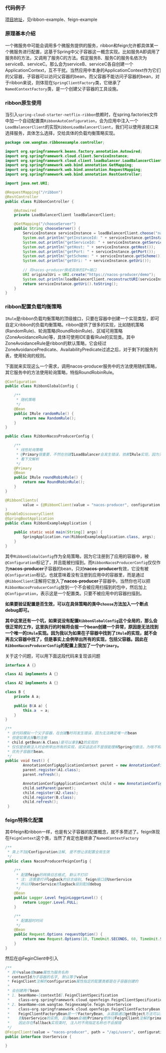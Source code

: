 ### 代码例子

[项目地址](https://github.com/wangtaoj/SpringCloudAlibaba)，见ribbon-example、feign-example

### 原理基本介绍

一个微服务中可能会调用多个微服务提供的服务，ribbon和feign允许都具体某一个微服务进行配置，这基于Spring中父子容器这一概念实现。比如服务A即调用了服务B的方法，又调用了服务C的方法。假定服务B、服务C的服务名依次为serviceB、serviceC。那么会为serviceB、serviceC各自创建一个ApplicationContext，互不干扰。当然应用中本身的ApplicationContext作为它们的父容器，子容器可以访问父容器的bean，而父容器不能访问子容器的bean，对于ribbon来说，则体现在`SpringClientFactory`类，它继承了`NamedContextFactory`类，是一个创建父子容器的工具设施。

### ribbon原生使用

当引入`spring-cloud-starter-netflix-ribbon`依赖时，在spring.factories文件中加一个自动配置类`RibbonAutoConfiguration`，会为应用中注入一个`LoadBalancerClient`的实现`RibbonLoadBalancerClient`，我们可以使用该接口来选择服务，具体怎么选择，交给具体的负载均衡策略实现。

```java
package com.wangtao.ribbonexample.controller;

import org.springframework.beans.factory.annotation.Autowired;
import org.springframework.cloud.client.ServiceInstance;
import org.springframework.cloud.client.loadbalancer.LoadBalancerClient;
import org.springframework.web.bind.annotation.GetMapping;
import org.springframework.web.bind.annotation.RequestMapping;
import org.springframework.web.bind.annotation.RestController;

import java.net.URI;

@RequestMapping("/ribbon")
@RestController
public class RibbonController {

    @Autowired
    private LoadBalancerClient loadBalancerClient;

    @GetMapping("/chooseServer")
    public String chooseServer() {
        ServiceInstance serviceInstance = loadBalancerClient.choose("nacos-producer");
        System.out.println("getInstanceId: " + serviceInstance.getInstanceId());
        System.out.println("getServiceId: " + serviceInstance.getServiceId());
        System.out.println("getHost: " + serviceInstance.getHost());
        System.out.println("getPort: " + serviceInstance.getPort());
        System.out.println("getScheme: " + serviceInstance.getScheme());
        System.out.println("getUri: " + serviceInstance.getUri());
		
        // 将nacos-producer换成具体的IP+端口
        URI originalUri = URI.create("https://nacos-producer/demo");
        System.out.println(loadBalancerClient.reconstructURI(serviceInstance, originalUri));
        return serviceInstance.getUri().toString();
    }
}

```



### ribbon配置负载均衡策略

`IRule`是ribbon负载均衡策略的顶级接口，只要在容器中创建一个实现类型，即可自定义ribbon的负载均衡策略。ribbon提供了很多的实现，比如随机策略(RandomRule)、轮询策略(RoundRobinRule)、区域可用策略(ZoneAvoidanceRule)等，具体可使用IDE查看IRule的实现类。其中ZoneAvoidanceRule是ribbon的默认策略，它会经过ZoneAvoidancePredicate、AvailabilityPredicate过滤之后，对于剩下的服务列表，使用轮询的规则。

下面就来实现这么一个需求，调用nacos-producer服务中的方法使用随机策略，其它服务中的方法使用轮询策略，特指RoundRobinRule。

```java
@Configuration
public class RibbonGlobalConfig {

    /**
     * 随机策略
     */
    @Bean
    public IRule randomRule() {
        return new RandomRule();
    }
}

```

```java
public class RibbonNacosProducerConfig {

    /**
     * 线性轮询策略
     * @Primary很重要，不然在创建ILoadBalancer会发生错误，依赖IRule实现，因为无法找到唯一的实现
     * 看下文解析
     */
    @Primary
    @Bean
    public IRule roundRobinRule() {
        return new RoundRobinRule();
    }
}

```

```java
@RibbonClients(
        value = {@RibbonClient(value = "nacos-producer", configuration = RibbonNacosProducerConfig.class)}
)
@EnableDiscoveryClient
@SpringBootApplication
public class RibbonExampleApplication {

    public static void main(String[] args) {
        SpringApplication.run(RibbonExampleApplication.class, args);
    }
}
```

其中`RibbonGlobalConfig`作为全局策略，因为它注册到了应用的容器中，被`@Configuration`标记了，并且能被扫描到。而`RibbonNacosProducerConfig`仅仅作为**nacos-producer**子容器的bean，只对**nacos-producer**有效，它没有被`@Configuration`标记，也就意味着没有注册到应用中的容器里，而是通过`@RibbonClient`注解将它放入了**nacos-producer**子容器中。当然你也可以把`RibbonNacosProducerConfig`放到一个不会被应用扫描到的包中，然后加上`@Configuration`，表示这是一个配置类。只要不被应用中的容器扫描到。

**如果要验证配置是否生效，可以在具体策略的类中`choose`方法加入一个断点debug即可。**

**其中这里还有一个坑，如果说没有配置`RibbonGlobalConfig`这个全局的，那么会很正常的工作，这里执行的时候将会报一个bean创建一个异常，原因是无法找到一个唯一的`IRule`实现。因为我以为如果在子容器中找到了`IRule`的实现，就不会再去父容器中找了，但是事实上会例举出所有的实现，包括父容器。因此在`RibbonNacosProducerConfig`的配置上我加了一个`@Primary`。**

关于这个问题，可以用下面这段代码来复现该问题

```java
interface A {}

class A1 implements A {}

class A2 implements A {}

class B {
    private A a;
    
    public B(A a) {
        this.a  = a;
    }
} 

/**
 * 该代码模拟一个父子容器，在创建B时将发生错误，因为无法确定唯一的bean
 * 但是如果去掉B的注册
 * child.getBean(A.Class)是可以拿到A2的实现的
 * 仅仅是依赖注入时会例举出所有的实现，说实话这点不是很能理解Spring的做法，为啥不和getBean方法一样
 * 优先子容器的bean。
 */
public void test() {
        AnnotationConfigApplicationContext parent = new AnnotationConfigApplicationContext();
        parent.register(A1.class);
        parent.refresh();

        AnnotationConfigApplicationContext child = new AnnotationConfigApplicationContext();
        child.setParent(parent);
        child.register(A2.class);
        child.register(B.class);
        child.refresh();
 }
```

### feign特殊化配置

其中feign和ribbon一样，也是有父子容器的配置概念，就不多赘述了。feign体现在`FeignContext`这个类，当然了肯定也是继承了`NamedContextFactory`

```java
/**
 * 类上不加@Configuration注解, 是不想让该配置全局生效
 */
public class NacosProducerFeignConfig {

    /**
     * 配置feign的转换日志格式, 默认不打印
     * 注: 还需要打开logback的日志级别, feign接口是UserService
     * 所以将UserService的logback级别配成debug
     */
    @Bean
    public Logger.Level feginLoggerLevel() {
        return Logger.Level.FULL;
    }

    /**
     * 配置超时时间
     */
    @Bean
    public Request.Options requestOption() {
        return new Request.Options(10, TimeUnit.SECONDS, 60, TimeUnit.SECONDS, true);
    }
}

```

然后在@FeginClient中引入

```java
/**
 * 其中value或name属性为服务名称
 * contextId为子容器的名字, 默认等于value
 * FeignClient注解的configuration属性指定的配置类都是在子容器创建的
 *
 * 会创建两个bean
 * 1. beanName=[contextId].FeignClientSpecification
 *    class=org.springframework.cloud.openfeign.FeignClientSpecification
 * 2. beanName=com.wangtao.feignexample.feign.UserService
 *    class=org.springframework.cloud.openfeign.FeignClientFactoryBean
 *    FeignClientFactoryBean是一个FactoryBean, 从容器通过getObject方法可以获取
 *    到UserService的实例, 且该bean会被@Primary修饰(@FeignClient注解的primary默认为true),
 *    因此存在fallback实现类时, 注入时不用指定名称也不会报错
 */
@FeignClient(value = "nacos-producer", path = "/api/users", configuration = NacosProducerFeignConfig.class)
public interface UserService {

}
```

